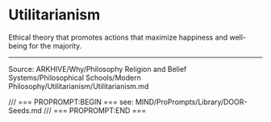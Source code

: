 # Utilitarianism

Ethical theory that promotes actions that maximize happiness and well-being for the majority.

---
Source: ARKHIVE/Why/Philosophy Religion and Belief Systems/Philosophical Schools/Modern Philosophy/Utilitarianism/Utilitarianism.md

/// === PROPROMPT:BEGIN ===
see: MIND/ProPrompts/Library/DOOR-Seeds.md
/// === PROPROMPT:END ===
